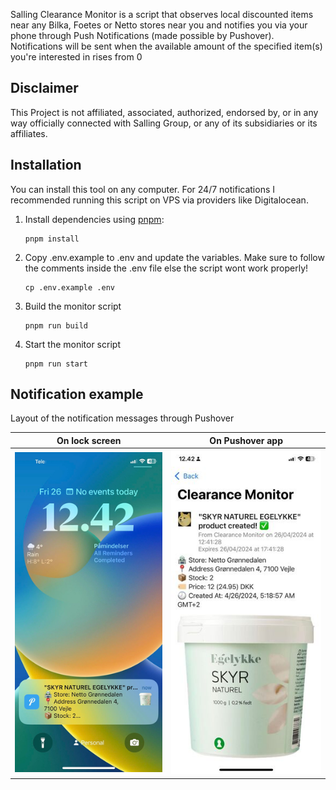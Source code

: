 Salling Clearance Monitor is a script that observes local discounted items near any Bilka, Foetes or Netto stores near you and notifies you via your phone through Push Notifications (made possible by Pushover). Notifications will be sent when the available amount of the specified item(s) you're interested in rises from 0

## Disclaimer

This Project is not affiliated, associated, authorized, endorsed by, or in any way officially connected with Salling Group, or any of its subsidiaries or its affiliates.

## Installation

You can install this tool on any computer. For 24/7 notifications I recommended running this script on VPS via providers like Digitalocean.

1. Install dependencies using [pnpm](https://pnpm.io/installation):
   ```
   pnpm install
   ```
2. Copy .env.example to .env and update the variables. Make sure to follow the comments inside the .env file else the script wont work properly!
   ```
   cp .env.example .env
   ```
3. Build the monitor script
   ```
   pnpm run build
   ```
4. Start the monitor script
   ```
   pnpm run start
   ```

## Notification example

Layout of the notification messages through Pushover

|                          On lock screen                           |                            On Pushover app                            |
| :---------------------------------------------------------------: | :-------------------------------------------------------------------: |
| ![Notification on lockscreen](assets/notification_lockscreen.png) | ![Notification on the pushover app](assets/notification_pushover.jpg) |
